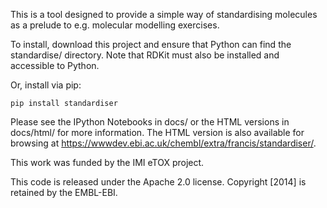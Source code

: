 This is a tool designed to provide a simple way of standardising molecules as a prelude to e.g. molecular modelling exercises.

To install, download this project and ensure that Python can find the standardise/ directory. Note that RDKit must also be installed and accessible to Python.

Or, install via pip:

```shell
pip install standardiser
```

Please see the IPython Notebooks in docs/ or the HTML versions in docs/html/ for more information. The HTML version is also available for browsing at
https://wwwdev.ebi.ac.uk/chembl/extra/francis/standardiser/.

This work was funded by the IMI eTOX project.

This code is released under the Apache 2.0 license. Copyright [2014] is retained by the EMBL-EBI.
